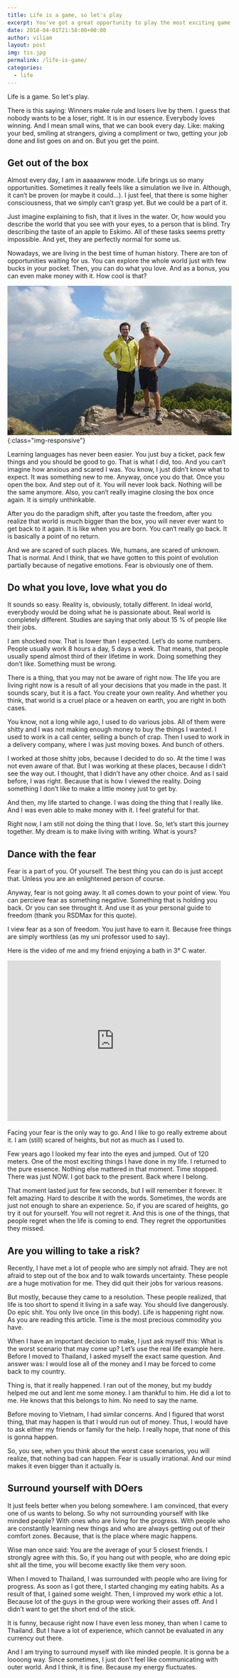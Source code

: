 ```yaml
---
title: Life is a game, so let's play
excerpt: You've got a great opportunity to play the most exciting game in the world, called LIFE. And you can make the rules yourself.
date: 2018-04-01T21:58:00+00:00
author: viliam
layout: post
img: tis.jpg
permalink: /life-is-game/
categories:
  - life
---
```

Life is a game. So let's play.

There is this saying: Winners make rule and losers live by them. I guess that nobody wants to be a loser, right. It is in our essence. Everybody loves winning. And I mean small wins, that we can book every day. Like: making your bed, smiling at strangers, giving a compliment or two, getting your job done and list goes on and on. But you get the point.

## Get out of the box

Almost every day, I am in aaaaawww mode. Life brings us so many opportunities. Sometimes it really feels like a simulation we live in. Although, it can’t be proven (or maybe it could...). I just feel, that there is some higher consciousness, that we simply can’t grasp yet. But we could be a part of it.

Just imagine explaining to fish, that it lives in the water. Or, how would you describe the world that you see with your eyes, to a person that is blind. Try describing the taste of an apple to Eskimo. All of these tasks seems pretty impossible. And yet, they are perfectly normal for some us.

Nowadays, we are living in the best time of human history. There are ton of opportunities waiting for us. You can explore the whole world just with few bucks in your pocket. Then, you can do what you love. And as a bonus, you can even make money with it. How cool is that?

![Chocske vrchy](/images/choc.jpg){:class="img-responsive"}

Learning languages has never been easier. You just buy a ticket, pack few things and you should be good to go. That is what I did, too. And you can‘t imagine how anxious and scared I was. You know, I just didn’t know what to expect. It was something new to me.
Anyway, once you do that. Once you open the box. And step out of it. You will never look back. Nothing will be the same anymore. Also, you can‘t really imagine closing the box once again. It is simply unthinkable.

After you do the paradigm shift, after you taste the freedom, after you realize that world is much bigger than the box, you will never ever want to get back to it again. It is like when you are born. You can‘t really go back. It is basically a point of no return.

And we are scared of such places. We, humans, are scared of unknown. That is normal. And I think, that we have gotten to this point of evolution partially because of negative emotions. Fear is obviously one of them.

## Do what you love, love what you do

It sounds so easy. Reality is, obviously, totally different. In ideal world, everybody would be doing what he is passionate about. Real world is completely different. Studies are saying that only about 15 % of people like their jobs. 

I am shocked now. That is lower than I expected. Let’s do some numbers. People usually work 8 hours a day, 5 days a week. That means, that people usually spend almost third of their  lifetime in work. Doing something they don’t like. Something must be wrong.

There is a thing, that you may not be aware of right now. The life you are living right now is a result of all your decisions that you made in the past. It sounds scary, but it is a fact. You create your own reality. And whether you think, that world is a cruel place or a heaven on earth, you are right  in both cases.

You know, not a long while ago, I used to do various jobs. All of them were shitty and I was not making enough money to buy the things I wanted. I used to work in a call center, selling a bunch of crap. Then I used to work in a delivery company, where I was just moving boxes. And bunch of others.

I worked at those shitty jobs, because I decided to do so. At the time I was not even aware of that. But I was working at these places, because I didn’t see the way out. I thought, that I didn’t have any other choice. And as I said before, I was right. Because that is how I viewed the reality. Doing something I don’t like to make a little money just to get by.

And then, my life started to change. I was doing the thing that I really like. And I was even able to make money with it. I feel grateful for that. 

Right now, I am still not doing the thing that I love. So, let’s start this journey together. My dream is to make living with writing. What is yours?

## Dance with the fear

Fear is a part of you. Of yourself. The best thing you can do is just accept that. Unless you are an enlightened person of course.

Anyway, fear is not going away. It all comes down to your point of view. You can percieve fear as something negative. Something that is holding you back. Or you can see throught it. And use it as your personal guide to freedom (thank you RSDMax for this quote).

I view fear as a son of freedom. You just have to earn it. Because free things are simply worthless (as my uni professor used to say).

Here is the video of me and my friend enjoying a bath in 3° C water.

<iframe width="480" height="360" src="https://www.youtube.com/embed/2ET8hsW6xAk" frameborder="0"> </iframe>

Facing your fear is the only way to go. And I like to go really extreme about it. I am (still) scared of heights, but not as much as I used to.

Few years ago I looked my fear into the eyes and jumped. Out of 120 meters. One of the most exciting things I have done in my life. I returned to the pure essence. Nothing else mattered in that moment. Time stopped. There was just NOW. I got back to the present. Back where I belong.

That moment lasted just for few seconds, but I will remember it forever. It felt amazing. Hard to describe it with the words. Sometimes, the words are just not enough to share an experience. So, if you are scared of heights, go try it out for yourself. You will not regret it. And this is one of the things, that people regret when the life is coming to end. They regret the opportunities they missed.

## Are you willing to take a risk?

Recently, I have met a lot of people who are simply not afraid. They are not afraid to step out of the box and to walk towards uncertainty. These people are a huge motivation for me. They did quit their jobs for various reasons.

But mostly, because they came to a resolution. These people realized, that life is too short to spend it living in a safe way. You should live dangerously. Do epic shit. You only live once (in this body). Life is happening right now. As you are reading this article. Time is the most precious commodity you have.

When I have an important decision to make, I just ask myself this: What is the worst scenario that may come up? Let’s use the real life example here. Before I moved to Thailand, I asked myself the exact same question. And answer was: I would lose all of the money and I may be forced to come back to my country.

Thing is, that it really happened. I ran out of the money, but my buddy helped me out and lent me some money. I am thankful to him. He did a lot to me. He knows that this belongs to him. No need to say the name.

Before moving to Vietnam, I had similar concerns. And I figured that worst thing, that may happen is that I would run out of money. Thus, I would have to ask either my friends or family for the help. I really hope, that none of this is gonna happen.

So, you see, when you think about the worst case scenarios, you will realize, that nothing bad can happen. Fear is usually irrational. And our mind makes it even bigger than it actually is.

## Surround yourself with DOers

It just feels better when you belong somewhere. I am convinced, that every one of us wants to belong. So why not surrounding yourself with like minded people? With ones who are living for the progress. With people who are constantly learning new things and who are always getting out of their comfort zones. Because, that is the place where magic happens.

Wise man once said: You are the average of your 5 closest friends. I strongly agree with this. So, if you hang out with people, who are doing epic shit all the time, you will become exactly like them very soon.

When I moved to Thailand, I was surrounded with people who are living for progress. As soon as I got there, I started changing my eating habits. As a result of that, I gained some weight. Then, I improved my work ethic a lot. Because lot of the guys in the group were working their asses off. And I didn’t want to get the short end of the stick.

It is funny, because right now I have even less money, than when I came to Thailand. But I have a lot of experience, which cannot be evaluated in any currency out there.

And I am trying to surround myself with like minded people. It is gonna be a loooong way. Since sometimes, I just don’t feel like communicating with outer world. And I think, it is fine. Because my energy fluctuates.
